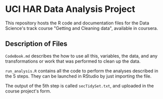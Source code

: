 # UCI HAR Data Analysis Project

This repository hosts the R code and documentation files for the Data Science's track course "Getting and Cleaning data", available in coursera.

## Description of Files

`CodeBook.md` describes the how to use all this, variables, the data, and any transformations or work that was performed to clean up the data.

`run_analysis.R` contains all the code to perform the analyses described in the 5 steps. They can be launched in RStudio by just importing the file.

The output of the 5th step is called `secTidySet.txt`, and uploaded in the course project's form.